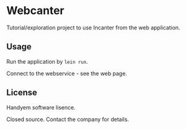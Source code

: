 # Webcanter

Tutorial/exploration project to use Incanter from the web application.

## Usage

Run the application by `lein run`.

Connect to the webservice - see the web page.

## License

Handyem software lisence.

Closed source. Contact the company for details.
